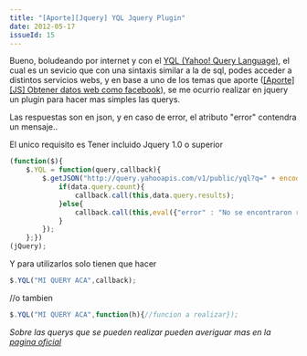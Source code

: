 ```yaml
---
title: "[Aporte][Jquery] YQL Jquery Plugin"
date: 2012-05-17
issueId: 15
---
```

Bueno, boludeando por internet y con el [YQL (Yahoo! Query Language)](http://developer.yahoo.com/yql/), el cual es un sevicio que con una sintaxis similar a la de sql, podes acceder a distintos servicios webs, y en base a uno de los temas que aporte ([[Aporte][JS] Obtener datos web como facebook](/taringa/aporte-js-obtener-datos-web-como-facebook/)), se me ocurrio realizar en jquery un plugin para hacer mas simples las querys.

Las respuestas son en json, y en caso de error, el atributo "error" contendra un mensaje..

El unico requisito es Tener incluido Jquery 1.0 o superior

```js
(function($){
    $.YQL = function(query,callback){
        $.getJSON("http://query.yahooapis.com/v1/public/yql?q=" + encodeURIComponent(query) + "&env=store%3A%2F%2Fdatatables.org%2Falltableswithkeys&format=json&callback=?",function(data){
            if(data.query.count){
                callback.call(this,data.query.results);
            }else{
                callback.call(this,eval({"error" : "No se encontraron resultados."}));
            }
        });
    };})
(jQuery);
```

Y para utilizarlos solo tienen que hacer

```js
$.YQL("MI QUERY ACA",callback);
```
//o tambien

```js
$.YQL("MI QUERY ACA",function(h){//funcion a realizar});
```

*Sobre las querys que se pueden realizar pueden averiguar mas en la [pagina oficial](http://developer.yahoo.com/yql/)*
